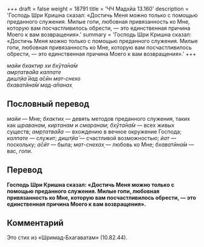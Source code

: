 +++
draft = false
weight = 18791
title = 'ЧЧ Мадхйа 13.160'
description = 'Господь Шри Кришна сказал: «Достичь Меня можно только с помощью преданного служения. Милые гопи, любовная привязанность ко Мне, которую вам посчастливилось обрести, — это единственная причина Моего к вам возвращения».'
summary = 'Господь Шри Кришна сказал: «Достичь Меня можно только с помощью преданного служения. Милые гопи, любовная привязанность ко Мне, которую вам посчастливилось обрести, — это единственная причина Моего к вам возвращения».'
+++

_майи бхактир хи бхӯта̄на̄м  
амр̣татва̄йа калпате  
дишт̣йа̄ йад а̄сӣн мат-снехо  
бхаватӣна̄м̇ мад-а̄панах̣_

## Пословный перевод

_майи_ — Мне; _бхактих̣_ — девять методов преданного служения, таких как _шраванам, киртанам_ и _смаранам_; _бхӯта̄на̄м_ — всех живых существ; _амр̣татва̄йа_ — вхождению в вечное окружение Господа; _калпате_ — служит; _дишт̣йа̄_ — счастливой возможностью; _йат_ — поскольку; _а̄сӣт_ — была; _мат_\-_снехах̣_ — любовь ко Мне; _бхаватӣна̄м_ — вас, _гопи_.

## Перевод

**Господь Шри Кришна сказал: «Достичь Меня можно только с помощью преданного служения. Милые гопи, любовная привязанность ко Мне, которую вам посчастливилось обрести, — это единственная причина Моего к вам возвращения».**

## Комментарий

Это стих из «Шримад-Бхагаватам» (10.82.44).
